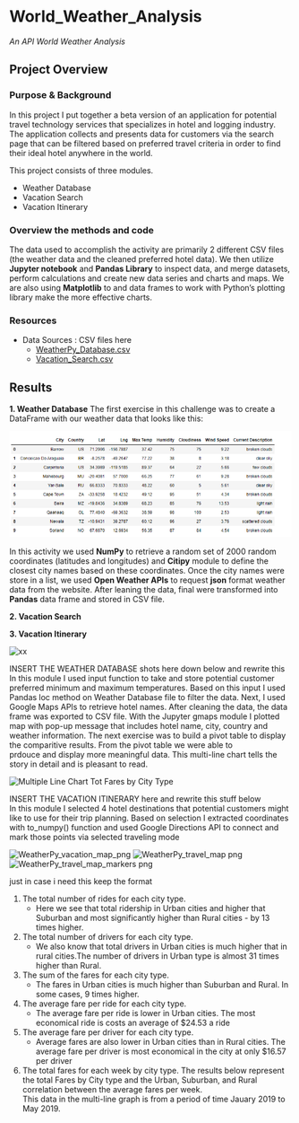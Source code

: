# World_Weather_Analysis
*An API World Weather Analysis*

## Project Overview 
### Purpose & Background

In this project I put together a beta version of an application for potential travel technology services that specializes in hotel and logging industry.
The application collects and presents data for customers via the search page that can be filtered based on preferred travel criteria in order 
to find their ideal hotel anywhere in the world.

This project consists of three modules.

  -	Weather Database 
  -	Vacation Search  
  -	Vacation Itinerary
 
### Overview the methods and code
The data used to accomplish the activity are primarily 2 different CSV files (the weather data and the cleaned preferred hotel data). We then utilize 
**Jupyter notebook** and **Pandas Library** to inspect data, and merge datasets, perform calculations and create new data series and charts and maps. 
We are also using **Matplotlib** to and data frames to work with Python’s plotting library make the more effective charts.

### Resources
- Data Sources :      CSV files here  
  - [WeatherPy_Database.csv](https://github.com/mjrotter4445/World_Weather_Analysis/blob/main/Weather_Database/WeatherPy_Database.csv)
  - [Vacation_Search.csv](https://github.com/mjrotter4445/World_Weather_Analysis/blob/main/Vacation_Search/WeatherPy_vacation.csv)
 
## Results 
 **1.   Weather Database**
    The first exercise in this challenge was to create a DataFrame with our weather data that looks like this: 

  ![data from Open Weather API Exercise](https://github.com/mjrotter4445/World_Weather_Analysis/blob/main/Weather_Database/WeatherPy_Dataframe_screenshot.png)
  
In this activity we used **NumPy** to retrieve a random set of 2000 random coordinates (latitudes and longitudes) and 
**Citipy** module to define the closest city names based on these coordinates.   Once the city names were store in a 
list, we used **Open Weather APIs** to request **json** format weather data from the website.  After leaning the data, 
final were transformed into **Pandas** data frame and stored in CSV file.

**2.  Vacation Search** 

 
**3.  Vacation Itinerary** 


 ![xx](xx)
 
 
INSERT THE WEATHER DATABASE shots here  down below and rewrite this 
In this module I used input function to take and store potential customer preferred minimum and maximum temperatures. Based on this input I used Pandas loc method on Weather Database file to filter the data. Next, I used Google Maps APIs to retrieve hotel names. After cleaning the data, the data frame was exported to CSV file. With the Jupyter gmaps module I plotted map with pop-up message that includes hotel name, city, country and weather information.  The next exercise was to build a pivot table to display the comparitive results. From the pivot table we were able to  
prdouce and display more meaningful data.  This multi-line chart tells the story in detail and is pleasant to read. 
   
 ![Multiple Line Chart Tot Fares by City Type](https://xx.png)
 
 
INSERT THE VACATION ITINERARY  here and rewrite this stuff below  
In this module I selected 4 hotel destinations that potential customers might like to use for their trip planning. Based on selection I extracted coordinates with to_numpy() function and used Google Directions API to connect and mark those points via selected traveling mode

 ![WeatherPy_vacation_map_png](https://xx.png)
  ![WeatherPy_travel_map png](https://xx.png)
   ![WeatherPy_travel_map_markers png](https://xx.png)
     

 
 
 just in case i need this  keep the format  
1. The total number of rides for each city type. 
   - Here we see that total ridership in Urban cities and higher that Suburban and most significantly higher than 
     Rural cities - by 13 times higher.  
2. The total number of drivers for each city type.
   - We also know that total drivers in Urban cities is much higher that in rural cities.The number of drivers
     in Urban type is almost 31 times higher than Rural.  
3. The sum of the fares for each city type.
   - The fares in Urban cities is much higher than Suburban and Rural. In some cases, 9 times higher.  
4. The average fare per ride for each city type.
   - The average fare per ride is lower in Urban cities. The most economical ride is costs an 
     average of $24.53 a ride
5. The average fare per driver for each city type.
   - Average fares are also lower in Urban cities than in Rural cities.  The average fare per driver 
     is most economical in the city at only $16.57 per driver
6. The total fares for each week by city type. The results below represent the 
   total Fares by City type and the Urban, Suburban, and Rural correlation between the average fares per week.    
   This data in the multi-line graph is from a period of time Jauary 2019 to May 2019.
